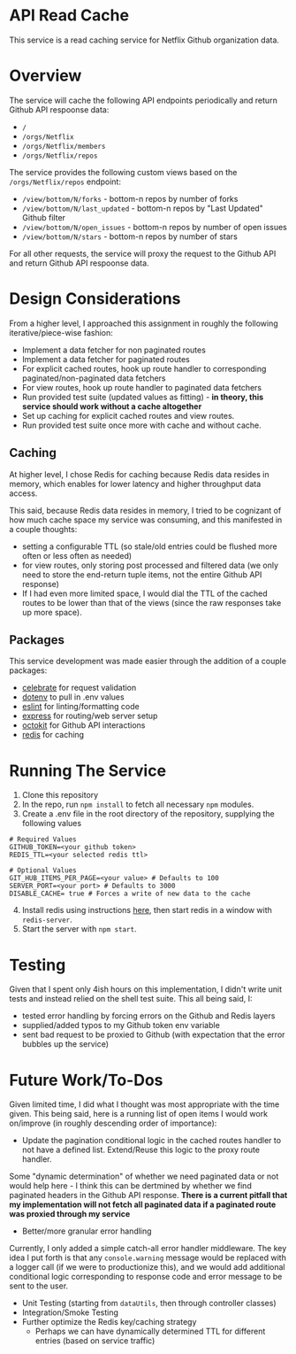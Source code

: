 # API Read Cache

This service is a read caching service for Netflix Github organization data.

# Overview

The service will cache the following API endpoints periodically and return Github API respoonse data:

- `/`
- `/orgs/Netflix`
- `/orgs/Netflix/members`
- `/orgs/Netflix/repos`

The service provides the following custom views based on the `/orgs/Netflix/repos` endpoint:

- `/view/bottom/N/forks` - bottom-n repos by number of forks
- `/view/bottom/N/last_updated` - bottom-n repos by "Last Updated" Github filter
- `/view/bottom/N/open_issues` - bottom-n repos by number of open issues
- `/view/bottom/N/stars` - bottom-n repos by number of stars

For all other requests, the service will proxy the request to the Github API and return Github API respoonse data.

# Design Considerations

From a higher level, I approached this assignment in roughly the following iterative/piece-wise fashion:

- Implement a data fetcher for non paginated routes
- Implement a data fetcher for paginated routes
- For explicit cached routes, hook up route handler to corresponding paginated/non-paginated data fetchers
- For view routes, hook up route handler to paginated data fetchers
- Run provided test suite (updated values as fitting) - **in theory, this service should work without a cache altogether**
- Set up caching for explicit cached routes and view routes.
- Run provided test suite once more with cache and without cache.

## Caching

At higher level, I chose Redis for caching because Redis data resides in memory, which enables for lower latency and higher throughput data access.

This said, because Redis data resides in memory, I tried to be cognizant of how much cache space my service was consuming, and this manifested in a couple thoughts:

- setting a configurable TTL (so stale/old entries could be flushed more often or less often as needed)
- for view routes, only storing post processed and filtered data (we only need to store the end-return tuple items, not the entire Github API response)
- If I had even more limited space, I would dial the TTL of the cached routes to be lower than that of the views (since the raw responses take up more space). 

## Packages

This service development was made easier through the addition of a couple packages:

- [celebrate](https://www.npmjs.com/package/celebrate) for request validation
- [dotenv](https://www.npmjs.com/package/dotenv) to pull in .env values
- [eslint](https://www.npmjs.com/package/eslint) for linting/formatting code 
- [express](https://www.npmjs.com/package/express) for routing/web server setup
- [octokit](https://www.npmjs.com/package/octokit) for Github API interactions
- [redis](https://www.npmjs.com/package/redis) for caching

# Running The Service

1. Clone this repository
2. In the repo, run `npm install` to fetch all necessary `npm` modules.
3. Create a .env file in the root directory of the repository, supplying the following values

```
# Required Values
GITHUB_TOKEN=<your github token>
REDIS_TTL=<your selected redis ttl>

# Optional Values
GIT_HUB_ITEMS_PER_PAGE=<your value> # Defaults to 100
SERVER_PORT=<your port> # Defaults to 3000
DISABLE_CACHE= true # Forces a write of new data to the cache
```

4. Install redis using instructions [here](https://redis.io/docs/getting-started/), then start redis in a window with `redis-server`.
5. Start the server with `npm start`.


# Testing

Given that I spent only 4ish hours on this implementation, I didn't write unit tests and instead relied on the shell test suite. This all being said, I:
- tested error handling by forcing errors on the Github and Redis layers
- supplied/added typos to my Github token env variable
- sent bad request to be proxied to Github (with expectation that the error bubbles up the service)

# Future Work/To-Dos

Given limited time, I did what I thought was most appropriate with the time given.
This being said, here is a running list of open items I would work on/improve (in roughly descending order of importance):

- Update the pagination conditional logic in the cached routes handler to not have a defined list. Extend/Reuse this logic 
to the proxy route handler. 

Some "dynamic determination" of whether we need paginated data or not would help here - I think this can be dertmined by whether we find paginated headers in the Github API response.
**There is a current pitfall that my implementation will not fetch all paginated data if a paginated route was proxied through my service**

- Better/more granular error handling

Currently, I only added a simple catch-all error handler middleware. The key idea I put forth is that any `console.warning` 
message would be replaced with a logger call (if we were to productionize this), and we would add additional conditional logic 
corresponding to response code and error message to be sent to the user. 

- Unit Testing (starting from `dataUtils`, then through controller classes)
- Integration/Smoke Testing
- Further optimize the Redis key/caching strategy
  - Perhaps we can have dynamically determined TTL for different entries (based on service traffic)
